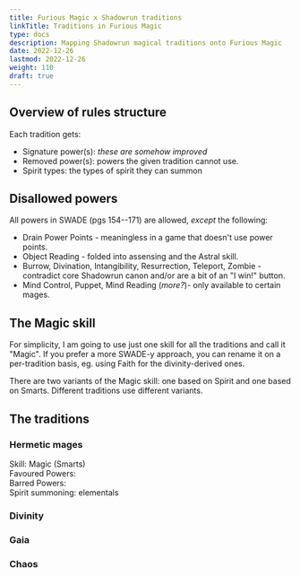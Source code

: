 ```yaml
---
title: Furious Magic x Shadowrun traditions
linkTitle: Traditions in Furious Magic 
type: docs
description: Mapping Shadowrun magical traditions onto Furious Magic
date: 2022-12-26
lastmod: 2022-12-26
weight: 110
draft: true
---
```


## Overview of rules structure

Each tradition gets:

* Signature power(s): _these are somehow improved_
* Removed power(s): powers the given tradition cannot use.
* Spirit types: the types of spirit they can summon  

## Disallowed powers

All powers in SWADE (pgs 154--171) are allowed, *except* the following:

* Drain Power Points - meaningless in a game that doesn't use power points.
* Object Reading - folded into assensing and the Astral skill.
* Burrow, Divination, Intangibility, Resurrection, Teleport, Zombie - contradict core Shadowrun canon and/or are a bit of an "I win!" button.
* Mind Control, Puppet, Mind Reading (_more?_)- only available to certain mages.

## The Magic skill

For simplicity, I am going to use just one skill for all the traditions and call it "Magic". If you prefer a more SWADE-y approach, you can rename it on a per-tradition basis, eg. using Faith for the divinity-derived ones.

There are two variants of the Magic skill: one based on Spirit and one based on Smarts. Different traditions use different variants.

## The traditions

### Hermetic mages

Skill: Magic (Smarts) \
Favoured Powers: \
Barred Powers:\
Spirit summoning: elementals

### Divinity

### Gaia

### Chaos















